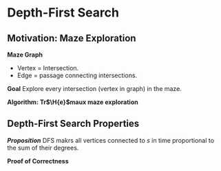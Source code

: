 # Depth-First Search

## Motivation: Maze Exploration
**Maze Graph**
- Vertex = Intersection.
- Edge = passage connecting intersections.

**Goal** Explore every intersection (vertex in graph) in the maze.

**Algorithm: Tr$\H{e}$maux maze exploration**

## Depth-First Search Properties

***Proposition*** DFS makrs all vertices connected to $s$ in time proportional
to the sum of their degrees.

**Proof of Correctness**
